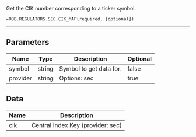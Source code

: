 <!-- markdownlint-disable MD041 -->

Get the CIK number corresponding to a ticker symbol.

```excel wordwrap
=OBB.REGULATORS.SEC.CIK_MAP(required, [optional])
```

---

## Parameters

| Name | Type | Description | Optional |
| ---- | ---- | ----------- | -------- |
| symbol | string | Symbol to get data for. | false |
| provider | string | Options: sec | true |

## Data

| Name | Description |
| ---- | ----------- |
| cik | Central Index Key (provider: sec) |
